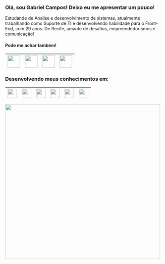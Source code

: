 <h3>Olá, sou Gabriel Campos! Deixa eu me apresentar um pouco!</h3>
<p>Estudande de Analise e desenvolvimento de sistemas, atualmente trabalhando como Suporte de TI e desenvolvendo habilidade para o Front-End, com 29 anos. De Recife, amante de desafios, empreendedorismos e comunicação!</p>

<h4>Pode me achar também!</h4>

|<a href="https://www.facebook.com/gabrielvictos"><img src="https://user-images.githubusercontent.com/32654006/156618928-66ec1ea0-3790-483b-9205-90f1bac55eb0.jpg" width="40px"></a>|<a href="https://www.instagram.com/gabrie1_campos/"><img src="https://user-images.githubusercontent.com/32654006/156618929-24639492-c6c0-41b7-84e1-6698af6fb28f.jpg" width="40px"></a>|<a href="https://www.linkedin.com/in/gabriel-campos-a9aa3181/"><img src="https://user-images.githubusercontent.com/32654006/156618934-66a509af-d3ec-4ae0-9646-369eb69a9460.jpg" width="40px"></a>|<a href="gabrielvictos152@gmail.com"><img src="https://user-images.githubusercontent.com/32654006/156618925-7a7981c0-da21-460e-8818-0960bca866df.jpg" width="40px"></a>
|----------|----|------|----|

### Desenvolvendo meus conhecimentos em:
|<img src="https://user-images.githubusercontent.com/32654006/156607523-7e2bf52b-2ef2-4356-8bcf-aa8748720072.png" width="30px" padding="2px">|<img src="https://user-images.githubusercontent.com/32654006/156607532-3bf0d1ff-c933-4328-8398-13006d8d3518.png" width="30px" padding="2px">|<img src="https://user-images.githubusercontent.com/32654006/156607536-bcace51c-7a2a-477d-9881-96fc1ca8b863.png" width="30px" padding="2px">|<img src="https://user-images.githubusercontent.com/32654006/156607541-fc4886be-e8a2-4b96-98cc-3371042db944.png" width="30px" padding="2px">|<img src="https://user-images.githubusercontent.com/32654006/156608572-7bf955e1-c8a3-4f92-8a3c-5c5e1f088565.png" width="30px" padding="2px">|<img src="https://user-images.githubusercontent.com/32654006/156608643-5e44ee54-2c96-4b70-85bf-7944a50bdb67.png" width="30px" padding="2px">
|----------|----|------|-----|---|---------|


<div aling="center">
<img src="https://user-images.githubusercontent.com/32654006/156607031-e6c1e736-9915-47d1-a837-8d93fc856aa5.gif" width="500px">
</div>


